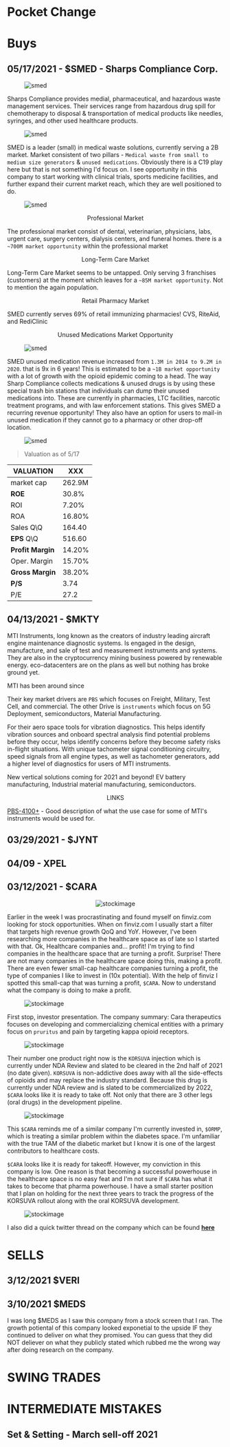 # Pocket Change

# Buys


## 05/17/2021 - $SMED - Sharps Compliance Corp. 

<figure>
    <img src="media/img/buys/smed/smed_logo.png" alt="smed" title="smed">
</figure>

Sharps Compliance provides medial, pharmaceutical, and hazardous waste management services. Their services range from hazardous drug spill for chemotherapy to disposal & transportation of medical products like needles, syringes, and other used healthcare products. 

<figure>
    <img src="media/img/buys/smed/smed_market.png" alt="smed" title="smed">
</figure>

SMED is a leader (small) in medical waste solutions, currently serving a 2B market. Market consistent of two pillars - `Medical waste from small to medium size generators` & `unused medications`. Obviously there is a C19 play here but that is not something I'd focus on. I see opportunity in this company to start working with clinical trials, sports medicine facilities, and further expand their current market reach, which they are well positioned to do. 

<figure>
    <img src="media/img/buys/smed/smed_biz.png" alt="smed" title="smed">
</figure>

<center>Professional Market</center>

The professional market consist of dental, veterinarian, physicians, labs, urgent care, surgery centers, dialysis centers, and funeral homes. there is a `~700M market opportunity` within the professional market

<center>Long-Term Care Market</center>

Long-Term Care Market seems to be untapped. Only serving 3 franchises (customers) at the moment which leaves for a `~85M market opportunity`. Not to mention the again population. 

<center>Retail Pharmacy Market</center>

SMED currently serves 69% of retail immunizing pharmacies! CVS, RiteAid, and RediClinic

<center>Unused Medications Market Opportunity</center>

<figure>
    <img src="media/img/buys/smed/smed_unused.png" alt="smed" title="smed">
</figure>

SMED unused medication revenue increased from `1.3M in 2014 to 9.2M in 2020`. that is 9x in 6 years! This is estimated to be a `~1B market opportunity` with a lot of growth with the opioid epidemic coming to a head. The way Sharp Compliance collects medications & unused drugs is by using these special trash bin stations that individuals can dump their unused medications into. These are currently in pharmacies, LTC facilities, narcotic treatment programs, and with law enforcement stations. This gives SMED a recurring revenue opportunity! They also have an option for users to mail-in unused medication if they cannot go to a pharmacy or other drop-off location.  

<figure>
    <img src="media/img/buys/smed/smed_recurr.png" alt="smed" title="smed">
</figure>


> Valuation as of 5/17

|VALUATION | XXX |
|-----------|---|
|market cap|262.9M |
|**ROE**| 30.8% |
|ROI| 7.20% |
|ROA| 16.80% |
|Sales Q\Q | 164.40 |
|**EPS** Q\Q | 516.60 |
|**Profit Margin** | 14.20% |
| Oper. Margin | 15.70% |
| **Gross Margin** | 38.20% |
| **P/S** | 3.74 |
| P/E | 27.2 |



## 04/13/2021 - $MKTY

MTI Instruments, long known as the creators of industry leading aircraft engine maintenance diagnostic systems. Is engaged in the design, manufacture, and sale of test and measurement instruments and systems. They are also in the cryptocurrency mining business powered by renewable energy. eco-datacenters are on the plans as well but nothing has broke ground yet. 

MTI has been around since 

Their key market drivers are `PBS` which focuses on Freight, Military, Test Cell, and commercial. The other Drive is `instruments` which focus on 5G Deployment, semiconductors, Material Manufacturing. 

For their aero space tools for vibration diagnostics. This helps identify vibration sources and onboard spectral analysis find potential problems before they occur, helps identify concerns before they become safety risks in-flight situations. With unique tachometer signal conditioning circuitry, speed signals from all engine types, as well as tachometer generators, add a higher level of diagnostics for users of MTI instruments. 

New vertical solutions coming for 2021 and beyond! EV battery manufacturing, Industrial material manufacturing, semiconductors. 

<center> LINKS </center>

[PBS-4100+](https://mtiinstruments.com/applications/portable-vibration-balancing-system-simplifies-jet-engine-testing/) - Good description of what the use case for some of MTI's instruments would be used for. 


## 03/29/2021 - $JYNT

## 04/09 - XPEL

## 03/12/2021 - $CARA 

<center>
<figure>
    <img src="media/img/buys/cara/cara.png" alt="stockimage" title="stockimage">
</figure>
</center>

Earlier in the week I was procrastinating and found myself on finviz.com looking for stock opportunities. When on finviz.com I usually start a filter that targets high revenue growth QoQ and YoY. However, I've been researching more companies in the healthcare space as of late so I started with that. Ok, Healthcare companies and... profit! I'm trying to find companies in the healthcare space that are turning a profit. Surprise! There are not many companies in the healthcare space doing this, making a profit. There are even fewer small-cap healthcare companies turning a profit, the type of companies I like to invest in (10x potential). With the help of finviz I spotted this small-cap that was turning a profit, `$CARA`. Now to understand what the company is doing to make a profit.

<figure>
    <img src="media/img/buys/cara/finvia.png" alt="stockimage" title="stockimage">
</figure>

First stop, investor presentation. The company summary: Cara therapeutics focuses on developing and commercializing chemical entities with a primary focus on `pruritus` and pain by  targeting kappa opioid receptors.

<figure>
    <img src="media/img/buys/cara/korsuva.png" alt="stockimage" title="stockimage">
</figure>

Their number one product right now is the `KORSUVA` injection which is currently under NDA Review and slated to be cleared in the 2nd half of 2021 (no date given). `KORSUVA` is non-addictive does away with all the side-effects of opioids and may replace the industry standard. Because this drug is currently under NDA review and is slated to be commercialized by 2022, `$CARA` looks like it is ready to take off. Not only that there are 3 other legs (oral drugs) in the development pipeline.

<figure>
    <img src="media/img/buys/cara/pipline.png" alt="stockimage" title="stockimage">
</figure>

This `$CARA` reminds me of a similar company I'm currently invested in, `$ORMP`, which is treating a similar problem within the diabetes space. I'm unfamiliar with the true TAM of the diabetic market but I know it is one of the largest contributors to healthcare costs.

`$CARA` looks like it is ready for takeoff. However, my conviction in this company is low. One reason is that becoming a successful powerhouse in the healthcare space is no easy feat and I'm not sure if `$CARA` has what it takes to become that pharma powerhouse. I have a small starter position that I plan on holding for the next three years to track the progress of the KORSUVA rollout along with the oral KORSUVA development. 

<figure>
    <img src="media/img/buys/cara/quickfs.png" alt="stockimage" title="stockimage">
</figure>

I also did a quick twitter thread on the company which can be found [**here**](https://twitter.com/EngineerTree5/status/1370908008956502020?s=20)

# SELLS

## 3/12/2021 $VERI

## 3/10/2021 $MEDS

I was long $MEDS as I saw this company from a stock screen that I ran. The growth potiental of this company looked exponetial to the upside IF they continued to deliver on what they promised. You can guess that they did NOT deliever on what they publicly stated which rubbed me the wrong way after doing research on the company. 

# SWING TRADES

# INTERMEDIATE MISTAKES

## Set & Setting - March sell-off 2021

